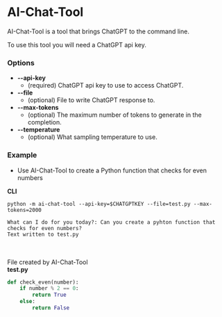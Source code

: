 # AI-Chat-Tool 
AI-Chat-Tool is a tool that brings ChatGPT to the command line.

To use this tool you will need a ChatGPT api key.

### Options
- **--api-key**
    - (required) ChatGPT api key to use to access ChatGPT.
- **--file**
    - (optional) File to write ChatGPT response to.
- **--max-tokens**
    - (optional) The maximum number of tokens to generate in the completion.
- **--temperature**
    - (optional) What sampling temperature to use.
    
### Example
- Use AI-Chat-Tool to create a Python function that checks for even numbers

**CLI**
```
python -m ai-chat-tool --api-key=$CHATGPTKEY --file=test.py --max-tokens=2000
```
```
What can I do for you today?: Can you create a pyhton function that checks for even numbers?
Text written to test.py
```
\
\
File created by AI-Chat-Tool\
**test.py**
```python
def check_even(number):
    if number % 2 == 0:
        return True
    else:
        return False
```
